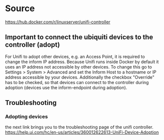 # Source
https://hub.docker.com/r/linuxserver/unifi-controller

## Important to connect the ubiquiti devices to the controller (adopt)
For Unifi to adopt other devices, e.g. an Access Point, it is required to change the inform IP address. Because Unifi runs inside Docker by default it uses an IP address not accessible by other devices. To change this go to Settings > System > Advanced and set the Inform Host to a hostname or IP address accessible by your devices. Additionally the checkbox "Override" has to be checked, so that devices can connect to the controller during adoption (devices use the inform-endpoint during adoption).

## Troubleshooting
### Adopting devices
the next link brings you to the troubleshooting page of the unifi controller. https://help.ui.com/hc/en-us/articles/360012622613-UniFi-Device-Adoption 
